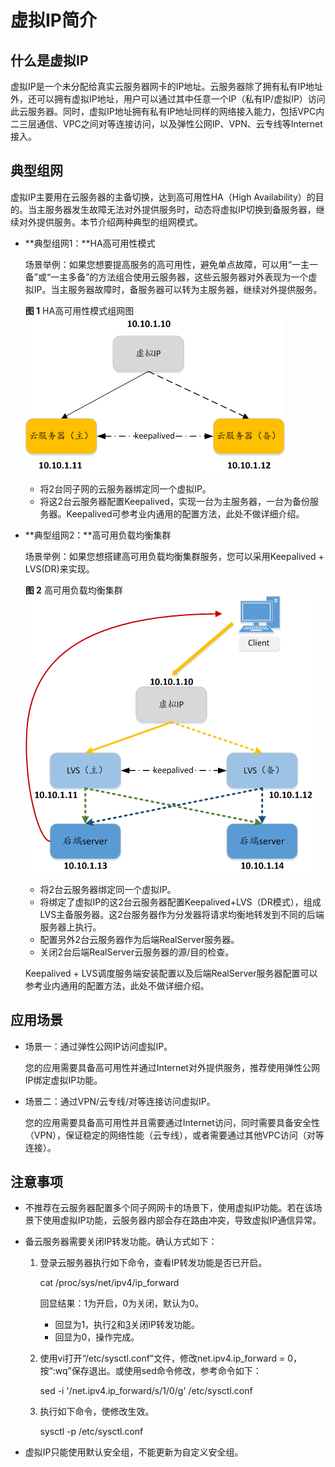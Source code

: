 # 虚拟IP简介<a name="zh-cn_topic_0097595314"></a>

## 什么是虚拟IP<a name="zh-cn_topic_0095139658_section1957217912819"></a>

虚拟IP是一个未分配给真实云服务器网卡的IP地址。云服务器除了拥有私有IP地址外，还可以拥有虚拟IP地址，用户可以通过其中任意一个IP（私有IP/虚拟IP）访问此云服务器。同时，虚拟IP地址拥有私有IP地址同样的网络接入能力，包括VPC内二三层通信、VPC之间对等连接访问，以及弹性公网IP、VPN、云专线等Internet接入。

## 典型组网<a name="zh-cn_topic_0095139658_section4160174715811"></a>

虚拟IP主要用在云服务器的主备切换，达到高可用性HA（High Availability）的目的。当主服务器发生故障无法对外提供服务时，动态将虚拟IP切换到备服务器，继续对外提供服务。本节介绍两种典型的组网模式。

-   **典型组网1：**HA高可用性模式

    场景举例：如果您想要提高服务的高可用性，避免单点故障，可以用“一主一备”或“一主多备”的方法组合使用云服务器，这些云服务器对外表现为一个虚拟IP。当主服务器故障时，备服务器可以转为主服务器，继续对外提供服务。

    **图 1**  HA高可用性模式组网图<a name="zh-cn_topic_0095139658_fig12198171115405"></a>  
    ![](figures/HA高可用性模式组网图.png "HA高可用性模式组网图")

    -   将2台同子网的云服务器绑定同一个虚拟IP。
    -   将这2台云服务器配置Keepalived，实现一台为主服务器，一台为备份服务器。Keepalived可参考业内通用的配置方法，此处不做详细介绍。

-   **典型组网2：**高可用负载均衡集群

    场景举例：如果您想搭建高可用负载均衡集群服务，您可以采用Keepalived + LVS\(DR\)来实现。

    **图 2**  高可用负载均衡集群<a name="zh-cn_topic_0095139658_fig2070565053919"></a>  
    ![](figures/高可用负载均衡集群.png "高可用负载均衡集群")

    -   将2台云服务器绑定同一个虚拟IP。
    -   将绑定了虚拟IP的这2台云服务器配置Keepalived+LVS（DR模式），组成LVS主备服务器。这2台服务器作为分发器将请求均衡地转发到不同的后端服务器上执行。
    -   配置另外2台云服务器作为后端RealServer服务器。
    -   关闭2台后端RealServer云服务器的源/目的检查。

    Keepalived + LVS调度服务端安装配置以及后端RealServer服务器配置可以参考业内通用的配置方法，此处不做详细介绍。


## 应用场景<a name="zh-cn_topic_0095139658_section1281410216215"></a>

-   场景一：通过弹性公网IP访问虚拟IP。

    您的应用需要具备高可用性并通过Internet对外提供服务，推荐使用弹性公网IP绑定虚拟IP功能。

-   场景二：通过VPN/云专线/对等连接访问虚拟IP。

    您的应用需要具备高可用性并且需要通过Internet访问，同时需要具备安全性（VPN），保证稳定的网络性能（云专线），或者需要通过其他VPC访问（对等连接）。


## 注意事项<a name="zh-cn_topic_0095139658_section879083912226"></a>

-   不推荐在云服务器配置多个同子网网卡的场景下，使用虚拟IP功能。若在该场景下使用虚拟IP功能，云服务器内部会存在路由冲突，导致虚拟IP通信异常。
-   备云服务器需要关闭IP转发功能。确认方式如下：
    1.  登录云服务器执行如下命令，查看IP转发功能是否已开启。

        cat /proc/sys/net/ipv4/ip\_forward

        回显结果：1为开启，0为关闭，默认为0。

        -   回显为1，执行[2](#zh-cn_topic_0095139658_li1473585332417)和[3](#zh-cn_topic_0095139658_li88984711254)关闭IP转发功能。
        -   回显为0，操作完成。

    2.  <a name="zh-cn_topic_0095139658_li1473585332417"></a>使用vi打开“/etc/sysctl.conf”文件，修改net.ipv4.ip\_forward = 0，按“:wq”保存退出。或使用sed命令修改，参考命令如下：

        sed -i '/net.ipv4.ip\_forward/s/1/0/g' /etc/sysctl.conf

    3.  <a name="zh-cn_topic_0095139658_li88984711254"></a>执行如下命令，使修改生效。

        sysctl -p /etc/sysctl.conf


-   虚拟IP只能使用默认安全组，不能更新为自定义安全组。


